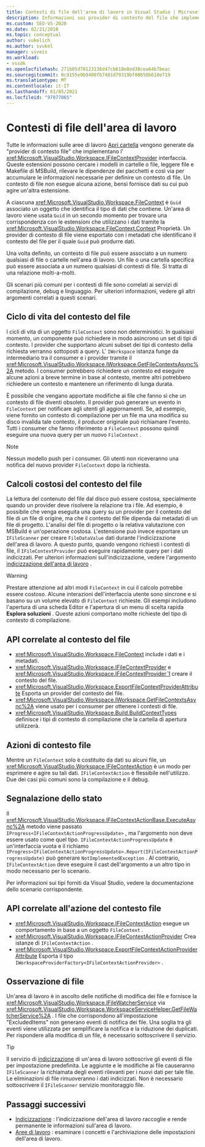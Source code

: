 ```yaml
---
title: Contesti di file dell'area di lavoro in Visual Studio | Microsoft Docs
description: Informazioni sui provider di contesto del file che implementano l'interfaccia IFileContextProvider per supportare le informazioni sulle aree di lavoro Apri cartella.
ms.custom: SEO-VS-2020
ms.date: 02/21/2018
ms.topic: conceptual
author: vukelich
ms.author: svukel
manager: viveis
ms.workload:
- vssdk
ms.openlocfilehash: 271b05d78123136d47cb618e8ed38cea64b7beac
ms.sourcegitcommit: 0c9155e9b9408fb7481d79319bf08650b610e719
ms.translationtype: MT
ms.contentlocale: it-IT
ms.lasthandoff: 01/05/2021
ms.locfileid: "97877065"
---
```

# <a name="workspace-file-contexts"></a>Contesti di file dell'area di lavoro

Tutte le informazioni sulle aree di lavoro [Apri cartella](../ide/develop-code-in-visual-studio-without-projects-or-solutions.md) vengono generate da "provider di contesto file" che implementano l' <xref:Microsoft.VisualStudio.Workspace.IFileContextProvider> interfaccia. Queste estensioni possono cercare i modelli in cartelle o file, leggere file e Makefile di MSBuild, rilevare le dipendenze dei pacchetti e così via per accumulare le informazioni necessarie per definire un contesto di file. Un contesto di file non esegue alcuna azione, bensì fornisce dati su cui può agire un'altra estensione.

A ciascuna <xref:Microsoft.VisualStudio.Workspace.FileContext> è `Guid` associato un oggetto che identifica il tipo di dati che contiene. Un'area di lavoro viene usata `Guid` in un secondo momento per trovare una corrispondenza con le estensioni che utilizzano i dati tramite la <xref:Microsoft.VisualStudio.Workspace.FileContext.Context> Proprietà. Un provider di contesto di file viene esportato con i metadati che identificano il contesto del file per il quale `Guid` può produrre dati.

Una volta definito, un contesto di file può essere associato a un numero qualsiasi di file o cartelle nell'area di lavoro. Un file o una cartella specifica può essere associata a un numero qualsiasi di contesti di file. Si tratta di una relazione molti-a-molti.

Gli scenari più comuni per i contesti di file sono correlati ai servizi di compilazione, debug e linguaggio. Per ulteriori informazioni, vedere gli altri argomenti correlati a questi scenari.

## <a name="file-context-lifecycle"></a>Ciclo di vita del contesto del file

I cicli di vita di un oggetto `FileContext` sono non deterministici. In qualsiasi momento, un componente può richiedere in modo asincrono un set di tipi di contesto. I provider che supportano alcuni subset dei tipi di contesto della richiesta verranno sottoposti a query. L' `IWorkspace` istanza funge da intermediario tra il consumer e i provider tramite il <xref:Microsoft.VisualStudio.Workspace.IWorkspace.GetFileContextsAsync%2A> metodo. I consumer potrebbero richiedere un contesto ed eseguire alcune azioni a breve termine in base al contesto, mentre altri potrebbero richiedere un contesto e mantenere un riferimento di lunga durata.

È possibile che vengano apportate modifiche ai file che fanno sì che un contesto di file diventi obsoleto. Il provider può generare un evento in `FileContext` per notificare agli utenti gli aggiornamenti. Se, ad esempio, viene fornito un contesto di compilazione per un file ma una modifica su disco invalida tale contesto, il producer originale può richiamare l'evento. Tutti i consumer che fanno riferimento a `FileContext` possono quindi eseguire una nuova query per un nuovo `FileContext` .

>[!NOTE]
>Nessun modello push per i consumer. Gli utenti non riceveranno una notifica del nuovo provider `FileContext` dopo la richiesta.

## <a name="expensive-file-context-computations"></a>Calcoli costosi del contesto del file

La lettura del contenuto del file dal disco può essere costosa, specialmente quando un provider deve risolvere la relazione tra i file. Ad esempio, è possibile che venga eseguita una query su un provider per il contesto del file di un file di origine, ma che il contesto del file dipenda dai metadati di un file di progetto. L'analisi del file di progetto o la relativa valutazione con MSBuild è un'operazione costosa. L'estensione può invece esportare un `IFileScanner` per creare `FileDataValue` dati durante l'indicizzazione dell'area di lavoro. A questo punto, quando vengono richiesti i contesti di file, il `IFileContextProvider` può eseguire rapidamente query per i dati indicizzati. Per ulteriori informazioni sull'indicizzazione, vedere l'argomento [indicizzazione dell'area di lavoro](workspace-indexing.md) .

>[!WARNING]
>Prestare attenzione ad altri modi `FileContext` in cui il calcolo potrebbe essere costoso. Alcune interazioni dell'interfaccia utente sono sincrone e si basano su un volume elevato di `FileContext` richieste. Gli esempi includono l'apertura di una scheda Editor e l'apertura di un menu di scelta rapida **Esplora soluzioni** . Queste azioni comportano molte richieste del tipo di contesto di compilazione.

## <a name="file-context-related-apis"></a>API correlate al contesto del file

- <xref:Microsoft.VisualStudio.Workspace.FileContext> include i dati e i metadati.
- <xref:Microsoft.VisualStudio.Workspace.IFileContextProvider> e <xref:Microsoft.VisualStudio.Workspace.IFileContextProvider`1> creare il contesto del file.
- <xref:Microsoft.VisualStudio.Workspace.ExportFileContextProviderAttribute> Esporta un provider del contesto del file.
- <xref:Microsoft.VisualStudio.Workspace.IWorkspace.GetFileContextsAsync%2A> viene usato per i consumer per ottenere i contesti di file.
- <xref:Microsoft.VisualStudio.Workspace.Build.BuildContextTypes> definisce i tipi di contesto di compilazione che la cartella di apertura utilizzerà.

## <a name="file-context-actions"></a>Azioni di contesto file

Mentre un `FileContext` solo è costituito da dati su alcuni file, un <xref:Microsoft.VisualStudio.Workspace.IFileContextAction> è un modo per esprimere e agire su tali dati. `IFileContextAction` è flessibile nell'utilizzo. Due dei casi più comuni sono la compilazione e il debug.

## <a name="reporting-progress"></a>Segnalazione dello stato

Il <xref:Microsoft.VisualStudio.Workspace.IFileContextActionBase.ExecuteAsync%2A> metodo viene passato `IProgress<IFileContextActionProgressUpdate>` , ma l'argomento non deve essere usato come quel tipo. `IFileContextActionProgressUpdate` è un'interfaccia vuota e il richiamo `IProgress<IFileContextActionProgressUpdate>.Report(IFileContextActionProgressUpdate)` può generare `NotImplementedException` . Al contrario, `IFileContextAction` deve eseguire il cast dell'argomento a un altro tipo in modo necessario per lo scenario.

Per informazioni sui tipi forniti da Visual Studio, vedere la documentazione dello scenario corrispondente.

## <a name="file-context-action-related-apis"></a>API correlate all'azione del contesto file

- <xref:Microsoft.VisualStudio.Workspace.IFileContextAction> esegue un comportamento in base a un oggetto `FileContext` .
- <xref:Microsoft.VisualStudio.Workspace.IFileContextActionProvider> Crea istanze di `IFileContextAction` .
- <xref:Microsoft.VisualStudio.Workspace.ExportFileContextActionProviderAttribute> Esporta il tipo `IWorkspaceProviderFactory<IFileContextActionProvider>` .

## <a name="file-watching"></a>Osservazione di file

Un'area di lavoro è in ascolto delle notifiche di modifica dei file e fornisce la <xref:Microsoft.VisualStudio.Workspace.IFileWatcherService> via <xref:Microsoft.VisualStudio.Workspace.WorkspaceServiceHelper.GetFileWatcherService%2A> . I file che corrispondono all'impostazione "ExcludedItems" non generano eventi di notifica dei file. Una soglia tra gli eventi viene utilizzata per semplificare la notifica e la riduzione dei duplicati. Per rispondere alla modifica di un file, è necessario sottoscrivere il servizio.

>[!TIP]
>Il servizio di [indicizzazione](workspace-indexing.md) di un'area di lavoro sottoscrive gli eventi di file per impostazione predefinita. Le aggiunte e le modifiche ai file causeranno `IFileScanner` la richiamata degli eventi rilevanti per i nuovi dati per tale file. Le eliminazioni di file rimuoveranno i dati indicizzati. Non è necessario sottoscrivere il `IFileScanner` servizio monitoraggio file.

## <a name="next-steps"></a>Passaggi successivi

* [Indicizzazione](workspace-indexing.md) : l'indicizzazione dell'area di lavoro raccoglie e rende permanente le informazioni sull'area di lavoro.
* [Aree di lavoro](workspaces.md) : esaminare i concetti e l'archiviazione delle impostazioni dell'area di lavoro.

